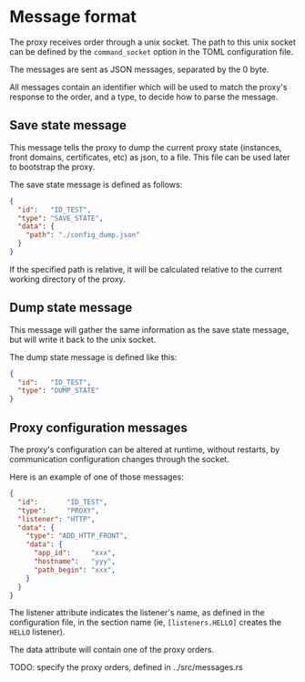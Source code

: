 # Message format

The proxy receives order through a unix socket. The path to this unix socket can
be defined by the `command_socket` option in the TOML configuration file.

The messages are sent as JSON messages, separated by the 0 byte.

All messages contain an identifier which will be used to match the proxy's
response to the order, and a type, to decide how to parse the message.

## Save state message

This message tells the proxy to dump the current proxy state (instances,
front domains, certificates, etc) as json, to a file. This file can be used later
to bootstrap the proxy.

The save state message is defined as follows:

```json
{
  "id":   "ID_TEST",
  "type": "SAVE_STATE",
  "data": {
    "path": "./config_dump.json"
  }
}
```

If the specified path is relative, it will be calculated relative to the current
working directory of the proxy.

## Dump state message

This message will gather the same information as the save state message, but
will write it back to the unix socket.

The dump state message is defined like this:

```json
{ 
  "id":   "ID_TEST",
  "type": "DUMP_STATE"
}
```

## Proxy configuration messages

The proxy's configuration can be altered at runtime, without restarts,
by communication configuration changes through the socket.

Here is an example of one of those messages:

```json
{
  "id":       "ID_TEST",
  "type":     "PROXY",
  "listener": "HTTP",
  "data": {
    "type": "ADD_HTTP_FRONT",
    "data": {
      "app_id":     "xxx",
      "hostname":   "yyy",
      "path_begin": "xxx",
    }
  }
}
```

The listener attribute indicates the listener's name, as defined in the
configuration file, in the section name (ie, `[listeners.HELLO]` creates
the `HELLO` listener).

The data attribute will contain one of the proxy orders.

TODO: specify the proxy orders, defined in ../src/messages.rs
